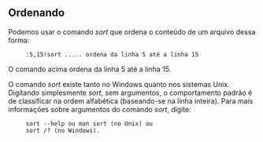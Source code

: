 Ordenando
---------

Podemos usar o comando *sort* que ordena o conteúdo de um
arquivo dessa forma:

         :5,15!sort ..... ordena da linha 5 até a linha 15

O comando acima ordena da linha 5 até a linha 15.

O comando *sort* existe tanto no Windows quanto nos
sistemas Unix. Digitando simplesmente *sort*, sem
argumentos, o comportamento padrão é de classificar na ordem alfabética
(baseando-se na linha inteira). Para mais informações sobre argumentos
do comando *sort*, digite:

         sort --help ou man sort (no Unix) ou
         sort /? (no Windows).